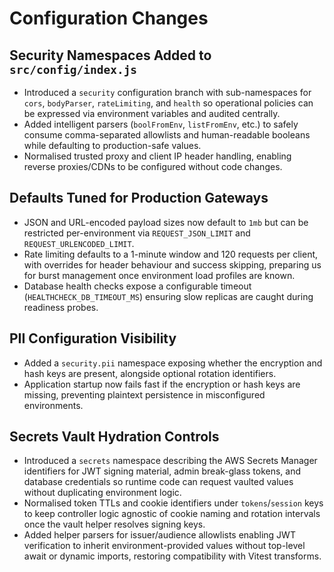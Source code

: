 # Configuration Changes

## Security Namespaces Added to `src/config/index.js`
- Introduced a `security` configuration branch with sub-namespaces for `cors`, `bodyParser`, `rateLimiting`, and `health` so operational policies can be expressed via environment variables and audited centrally.
- Added intelligent parsers (`boolFromEnv`, `listFromEnv`, etc.) to safely consume comma-separated allowlists and human-readable booleans while defaulting to production-safe values.
- Normalised trusted proxy and client IP header handling, enabling reverse proxies/CDNs to be configured without code changes.

## Defaults Tuned for Production Gateways
- JSON and URL-encoded payload sizes now default to `1mb` but can be restricted per-environment via `REQUEST_JSON_LIMIT` and `REQUEST_URLENCODED_LIMIT`.
- Rate limiting defaults to a 1-minute window and 120 requests per client, with overrides for header behaviour and success skipping, preparing us for burst management once environment load profiles are known.
- Database health checks expose a configurable timeout (`HEALTHCHECK_DB_TIMEOUT_MS`) ensuring slow replicas are caught during readiness probes.

## PII Configuration Visibility
- Added a `security.pii` namespace exposing whether the encryption and hash keys are present, alongside optional rotation identifiers.
- Application startup now fails fast if the encryption or hash keys are missing, preventing plaintext persistence in misconfigured environments.

## Secrets Vault Hydration Controls
- Introduced a `secrets` namespace describing the AWS Secrets Manager identifiers for JWT signing material, admin break-glass tokens, and database credentials so runtime code can request vaulted values without duplicating environment logic.
- Normalised token TTLs and cookie identifiers under `tokens`/`session` keys to keep controller logic agnostic of cookie naming and rotation intervals once the vault helper resolves signing keys.
- Added helper parsers for issuer/audience allowlists enabling JWT verification to inherit environment-provided values without top-level await or dynamic imports, restoring compatibility with Vitest transforms.
